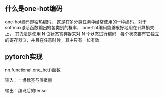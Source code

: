 

## 什么是one-hot编码
one-hot编码即独热编码，
这是在多分类任务中经常使用的一种编码，对于softmax激活函数输出的各类别的概率，
one-hot编码能够很好地用在计算损失上，
其方法是使用 N 位状态寄存器来对 N 个状态进行编码，每个状态都有它独立的寄存器位，并且在任意时候，其中只有一位有效


## pytorch实现
nn.functional.one_hot()函数

输入：一组标签与类数量

输出：编码后的tensor
